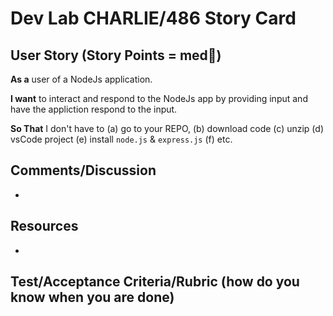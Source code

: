 # Dev Lab CHARLIE/486 Story Card 

## User Story (Story Points = med👕) 

**As a** user of a NodeJs application.

**I want** to interact and respond to the NodeJs app by providing input and have the appliction respond to the input. 

**So That** I don't have to (a) go to your REPO, (b) download code (c) unzip (d) vsCode project (e) install `node.js` & `express.js` (f) etc. 

## Comments/Discussion
-

## Resources
- 

## Test/Acceptance Criteria/Rubric (how do you know when you are done) 

<!--
- [x] navigate to a URL: _______ (heroku): 0 | 5 | 10
- [x] link back to ghyt repo w/target: 0 | 5 | 10
- [x] file directory and naming, ghty link to herok: 0 | 5 | 10 
- [x] clear instructions (w/shortcuts), in m/d, on readme to <del>spin up</del> tell about the project, how to build on: 0 | 5 | 10 
- [x] code quality: logical, readable, functional: 0 | 5 | 10  
-->
